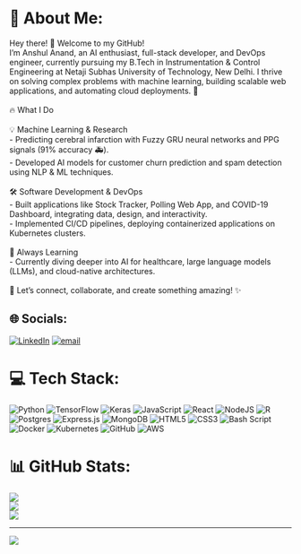# 💫 About Me:
Hey there! 👋 Welcome to my GitHub!<br>I’m Anshul Anand, an AI enthusiast, full-stack developer, and DevOps engineer, currently pursuing my B.Tech in Instrumentation & Control Engineering at Netaji Subhas University of Technology, New Delhi. I thrive on solving complex problems with machine learning, building scalable web applications, and automating cloud deployments. 🚀<br><br>🔥 What I Do<br><br>💡 Machine Learning & Research<br>- Predicting cerebral infarction with Fuzzy GRU neural networks and PPG signals (91% accuracy 🚑).<br>- Developed AI models for customer churn prediction and spam detection using NLP & ML techniques.<br><br>🛠 Software Development & DevOps<br>- Built applications like Stock Tracker, Polling Web App, and COVID-19 Dashboard, integrating data, design, and interactivity.<br>- Implemented CI/CD pipelines, deploying containerized applications on Kubernetes clusters.<br><br>🌱 Always Learning<br>- Currently diving deeper into AI for healthcare, large language models (LLMs), and cloud-native architectures.<br><br>💬 Let’s connect, collaborate, and create something amazing! ✨


## 🌐 Socials:
[![LinkedIn](https://img.shields.io/badge/LinkedIn-%230077B5.svg?logo=linkedin&logoColor=white)](https://linkedin.com/in/anshul194) [![email](https://img.shields.io/badge/Email-D14836?logo=gmail&logoColor=white)](mailto:anshulanand194@gmail.com) 

# 💻 Tech Stack:
![Python](https://img.shields.io/badge/python-3670A0?style=for-the-badge&logo=python&logoColor=ffdd54) ![TensorFlow](https://img.shields.io/badge/TensorFlow-%23FF6F00.svg?style=for-the-badge&logo=TensorFlow&logoColor=white) ![Keras](https://img.shields.io/badge/Keras-%23D00000.svg?style=for-the-badge&logo=Keras&logoColor=white) ![JavaScript](https://img.shields.io/badge/javascript-%23323330.svg?style=for-the-badge&logo=javascript&logoColor=%23F7DF1E) ![React](https://img.shields.io/badge/react-%2320232a.svg?style=for-the-badge&logo=react&logoColor=%2361DAFB) ![NodeJS](https://img.shields.io/badge/node.js-6DA55F?style=for-the-badge&logo=node.js&logoColor=white) ![R](https://img.shields.io/badge/r-%23276DC3.svg?style=for-the-badge&logo=r&logoColor=white) ![Postgres](https://img.shields.io/badge/postgres-%23316192.svg?style=for-the-badge&logo=postgresql&logoColor=white) ![Express.js](https://img.shields.io/badge/express.js-%23404d59.svg?style=for-the-badge&logo=express&logoColor=%2361DAFB) ![MongoDB](https://img.shields.io/badge/MongoDB-%234ea94b.svg?style=for-the-badge&logo=mongodb&logoColor=white) ![HTML5](https://img.shields.io/badge/html5-%23E34F26.svg?style=for-the-badge&logo=html5&logoColor=white) ![CSS3](https://img.shields.io/badge/css3-%231572B6.svg?style=for-the-badge&logo=css3&logoColor=white) ![Bash Script](https://img.shields.io/badge/bash_script-%23121011.svg?style=for-the-badge&logo=gnu-bash&logoColor=white) ![Docker](https://img.shields.io/badge/docker-%230db7ed.svg?style=for-the-badge&logo=docker&logoColor=white) ![Kubernetes](https://img.shields.io/badge/kubernetes-%23326ce5.svg?style=for-the-badge&logo=kubernetes&logoColor=white) ![GitHub](https://img.shields.io/badge/github-%23121011.svg?style=for-the-badge&logo=github&logoColor=white) ![AWS](https://img.shields.io/badge/AWS-%23FF9900.svg?style=for-the-badge&logo=amazon-aws&logoColor=white)
# 📊 GitHub Stats:
![](https://github-readme-stats.vercel.app/api?username=anandanshul&theme=dark&hide_border=false&include_all_commits=true&count_private=true)<br/>
![](https://github-readme-streak-stats.herokuapp.com/?user=anandanshul&theme=dark&hide_border=false)<br/>
![](https://github-readme-stats.vercel.app/api/top-langs/?username=anandanshul&theme=dark&hide_border=false&include_all_commits=true&count_private=true&layout=compact)

---
[![](https://visitcount.itsvg.in/api?id=anandanshul&icon=0&color=0)](https://visitcount.itsvg.in)

<!-- Proudly created with GPRM ( https://gprm.itsvg.in ) -->
